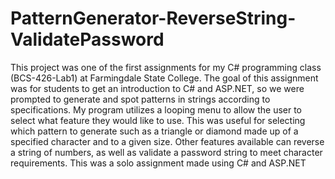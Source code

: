 # PatternGenerator-ReverseString-ValidatePassword
This project was one of the first assignments for my C# programming class (BCS-426-Lab1) at Farmingdale State College. 
The goal of this assignment was for students to get an introduction to C# and ASP.NET, 
so we were prompted to generate and spot patterns in strings according to specifications. 
My program utilizes a looping menu to allow the user to select what feature they would like to use. 
This was useful for selecting which pattern to generate such as a triangle or diamond made up of a specified character and to a given size. 
Other features available can reverse a string of numbers, as well as validate a password string to meet character requirements. 
This was a solo assignment made using C# and ASP.NET
